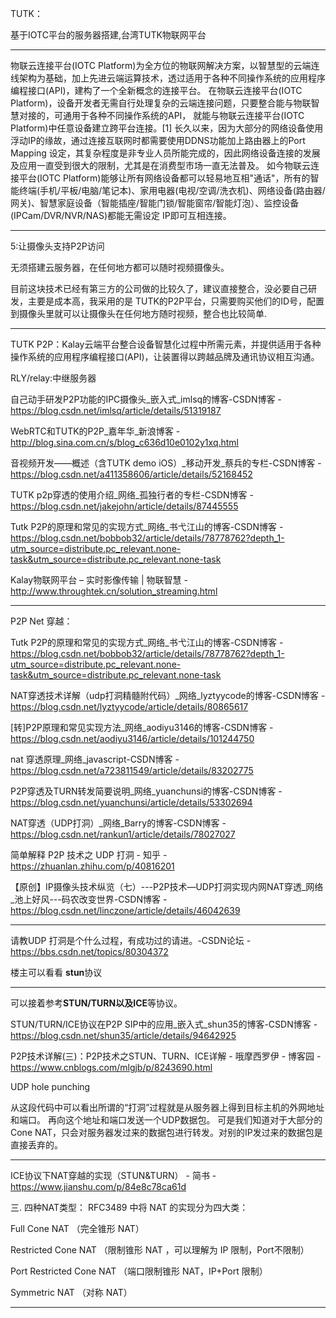 TUTK：

基于IOTC平台的服务器搭建,台湾TUTK物联网平台

---

物联云连接平台(IOTC Platform)为全方位的物联网解决方案，以智慧型的云端连线架构为基础，加上先进云端运算技术，透过适用于各种不同操作系统的应用程序编程接口(API)，建构了一个全新概念的连接平台。
在物联云连接平台(IOTC Platform)，设备开发者无需自行处理复杂的云端连接问题，只要整合能与物联智慧对接的，可通用于各种不同操作系统的API， 就能与物联云连接平台(IOTC Platform)中任意设备建立跨平台连接。[1]
长久以来，因为大部分的网络设备使用浮动IP的缘故，通过连接互联网时都需要使用DDNS功能加上路由器上的Port Mapping 设定，其复杂程度是非专业人员所能完成的，因此网络设备连接的发展及应用一直受到很大的限制，尤其是在消费型市场一直无法普及。
如今物联云连接平台(IOTC Platform)能够让所有网络设备都可以轻易地互相"通话"，所有的智能终端(手机/平板/电脑/笔记本)、家用电器(电视/空调/洗衣机)、网络设备(路由器/网关)、智慧家庭设备（智能插座/智能门锁/智能窗帘/智能灯泡）、监控设备(IPCam/DVR/NVR/NAS)都能无需设定 IP即可互相连接。

---

5:让摄像头支持P2P访问

无须搭建云服务器，在任何地方都可以随时视频摄像头。

目前这块技术已经有第三方的公司做的比较久了，建议直接整合，没必要自己研发，主要是成本高，我采用的是 TUTK的P2P平台，只需要购买他们的ID号，配置到摄像头里就可以让摄像头在任何地方随时视频，整合也比较简单.

---

TUTK P2P：Kalay云端平台整合设备智慧化过程中所需元素，并提供适用于各种操作系统的应用程序编程接口(API)，让装置得以跨越品牌及通讯协议相互沟通。



RLY/relay:中继服务器

自己动手研发P2P功能的IPC摄像头_嵌入式_imlsq的博客-CSDN博客 - https://blog.csdn.net/imlsq/article/details/51319187

WebRTC和TUTK的P2P_嘉年华_新浪博客 - http://blog.sina.com.cn/s/blog_c636d10e0102y1xq.html

音视频开发——概述（含TUTK demo iOS）_移动开发_蔡兵的专栏-CSDN博客 - https://blog.csdn.net/a411358606/article/details/52168452

TUTK p2p穿透的使用介绍_网络_孤独行者的专栏-CSDN博客 - https://blog.csdn.net/jakejohn/article/details/87445555

Tutk P2P的原理和常见的实现方式_网络_书弋江山的博客-CSDN博客 - https://blog.csdn.net/bobbob32/article/details/78778762?depth_1-utm_source=distribute.pc_relevant.none-task&utm_source=distribute.pc_relevant.none-task

Kalay物联网平台 – 实时影像传输 | 物联智慧 - http://www.throughtek.cn/solution_streaming.html

---

P2P Net 穿越：

Tutk P2P的原理和常见的实现方式_网络_书弋江山的博客-CSDN博客 - https://blog.csdn.net/bobbob32/article/details/78778762?depth_1-utm_source=distribute.pc_relevant.none-task&utm_source=distribute.pc_relevant.none-task

NAT穿透技术详解（udp打洞精髓附代码）_网络_lyztyycode的博客-CSDN博客 - https://blog.csdn.net/lyztyycode/article/details/80865617

[转]P2P原理和常见实现方法_网络_aodiyu3146的博客-CSDN博客 - https://blog.csdn.net/aodiyu3146/article/details/101244750

nat 穿透原理_网络_javascript-CSDN博客 - https://blog.csdn.net/a723811549/article/details/83202775

P2P穿透及TURN转发简要说明_网络_yuanchunsi的博客-CSDN博客 - https://blog.csdn.net/yuanchunsi/article/details/53302694



NAT穿透（UDP打洞）_网络_Barry的博客-CSDN博客 - https://blog.csdn.net/rankun1/article/details/78027027

简单解释 P2P 技术之 UDP 打洞 - 知乎 - https://zhuanlan.zhihu.com/p/40816201

【原创】IP摄像头技术纵览（七）---P2P技术—UDP打洞实现内网NAT穿透_网络_池上好风---码农改变世界-CSDN博客 - https://blog.csdn.net/linczone/article/details/46042639

---

请教UDP 打洞是个什么过程，有成功过的请进。-CSDN论坛 - https://bbs.csdn.net/topics/80304372

楼主可以看看 **stun**协议

---

可以接着参考**STUN/TURN以及ICE**等协议。

STUN/TURN/ICE协议在P2P SIP中的应用_嵌入式_shun35的博客-CSDN博客 - https://blog.csdn.net/shun35/article/details/94642925

P2P技术详解(三)：P2P技术之STUN、TURN、ICE详解 - 哦摩西罗伊 - 博客园 - https://www.cnblogs.com/mlgjb/p/8243690.html

UDP hole punching

从这段代码中可以看出所谓的“打洞”过程就是从服务器上得到目标主机的外网地址和端口。
再向这个地址和端口发送一个UDP数据包。
可是我们知道对于大部分的Cone NAT，只会对服务器发过来的数据包进行转发。对别的IP发过来的数据包是直接丢弃的。

---

ICE协议下NAT穿越的实现（STUN&TURN） - 简书 - https://www.jianshu.com/p/84e8c78ca61d

三. 四种NAT类型：
RFC3489 中将 NAT 的实现分为四大类：

Full Cone NAT （完全锥形 NAT）

Restricted Cone NAT （限制锥形 NAT ，可以理解为 IP 限制，Port不限制）

Port Restricted Cone NAT （端口限制锥形 NAT，IP+Port 限制）

Symmetric NAT （对称 NAT）

---